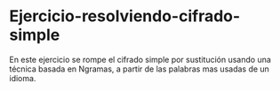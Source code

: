 # Ejercicio-resolviendo-cifrado-simple
En este ejercicio se rompe el cifrado simple por sustitución usando una técnica basada en Ngramas, a partir de las palabras mas usadas de un idioma.
